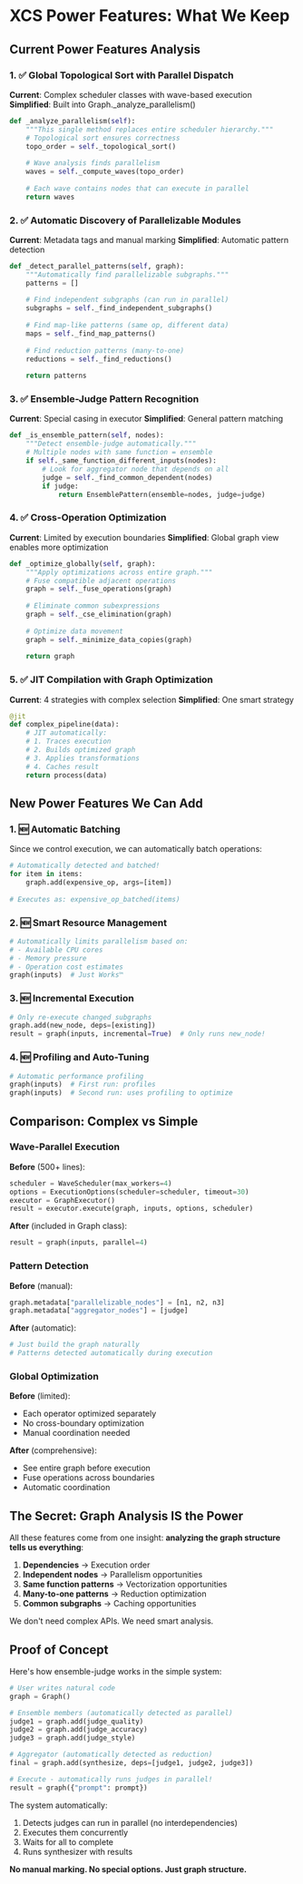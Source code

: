 # XCS Power Features: What We Keep

## Current Power Features Analysis

### 1. ✅ **Global Topological Sort with Parallel Dispatch**
**Current**: Complex scheduler classes with wave-based execution
**Simplified**: Built into Graph._analyze_parallelism()
```python
def _analyze_parallelism(self):
    """This single method replaces entire scheduler hierarchy."""
    # Topological sort ensures correctness
    topo_order = self._topological_sort()
    
    # Wave analysis finds parallelism
    waves = self._compute_waves(topo_order)
    
    # Each wave contains nodes that can execute in parallel
    return waves
```

### 2. ✅ **Automatic Discovery of Parallelizable Modules**
**Current**: Metadata tags and manual marking
**Simplified**: Automatic pattern detection
```python
def _detect_parallel_patterns(self, graph):
    """Automatically find parallelizable subgraphs."""
    patterns = []
    
    # Find independent subgraphs (can run in parallel)
    subgraphs = self._find_independent_subgraphs()
    
    # Find map-like patterns (same op, different data)
    maps = self._find_map_patterns()
    
    # Find reduction patterns (many-to-one)
    reductions = self._find_reductions()
    
    return patterns
```

### 3. ✅ **Ensemble-Judge Pattern Recognition**
**Current**: Special casing in executor
**Simplified**: General pattern matching
```python
def _is_ensemble_pattern(self, nodes):
    """Detect ensemble-judge automatically."""
    # Multiple nodes with same function = ensemble
    if self._same_function_different_inputs(nodes):
        # Look for aggregator node that depends on all
        judge = self._find_common_dependent(nodes)
        if judge:
            return EnsemblePattern(ensemble=nodes, judge=judge)
```

### 4. ✅ **Cross-Operation Optimization**
**Current**: Limited by execution boundaries
**Simplified**: Global graph view enables more optimization
```python
def _optimize_globally(self, graph):
    """Apply optimizations across entire graph."""
    # Fuse compatible adjacent operations
    graph = self._fuse_operations(graph)
    
    # Eliminate common subexpressions
    graph = self._cse_elimination(graph)
    
    # Optimize data movement
    graph = self._minimize_data_copies(graph)
    
    return graph
```

### 5. ✅ **JIT Compilation with Graph Optimization**
**Current**: 4 strategies with complex selection
**Simplified**: One smart strategy
```python
@jit
def complex_pipeline(data):
    # JIT automatically:
    # 1. Traces execution
    # 2. Builds optimized graph
    # 3. Applies transformations
    # 4. Caches result
    return process(data)
```

## New Power Features We Can Add

### 1. 🆕 **Automatic Batching**
Since we control execution, we can automatically batch operations:
```python
# Automatically detected and batched!
for item in items:
    graph.add(expensive_op, args=[item])
    
# Executes as: expensive_op_batched(items)
```

### 2. 🆕 **Smart Resource Management**
```python
# Automatically limits parallelism based on:
# - Available CPU cores
# - Memory pressure
# - Operation cost estimates
graph(inputs)  # Just Works™
```

### 3. 🆕 **Incremental Execution**
```python
# Only re-execute changed subgraphs
graph.add(new_node, deps=[existing])
result = graph(inputs, incremental=True)  # Only runs new_node!
```

### 4. 🆕 **Profiling and Auto-Tuning**
```python
# Automatic performance profiling
graph(inputs)  # First run: profiles
graph(inputs)  # Second run: uses profiling to optimize
```

## Comparison: Complex vs Simple

### Wave-Parallel Execution
**Before** (500+ lines):
```python
scheduler = WaveScheduler(max_workers=4)
options = ExecutionOptions(scheduler=scheduler, timeout=30)
executor = GraphExecutor()
result = executor.execute(graph, inputs, options, scheduler)
```

**After** (included in Graph class):
```python
result = graph(inputs, parallel=4)
```

### Pattern Detection
**Before** (manual):
```python
graph.metadata["parallelizable_nodes"] = [n1, n2, n3]
graph.metadata["aggregator_nodes"] = [judge]
```

**After** (automatic):
```python
# Just build the graph naturally
# Patterns detected automatically during execution
```

### Global Optimization
**Before** (limited):
- Each operator optimized separately
- No cross-boundary optimization
- Manual coordination needed

**After** (comprehensive):
- See entire graph before execution
- Fuse operations across boundaries  
- Automatic coordination

## The Secret: Graph Analysis IS the Power

All these features come from one insight: **analyzing the graph structure tells us everything**:

1. **Dependencies** → Execution order
2. **Independent nodes** → Parallelism opportunities  
3. **Same function patterns** → Vectorization opportunities
4. **Many-to-one patterns** → Reduction optimization
5. **Common subgraphs** → Caching opportunities

We don't need complex APIs. We need smart analysis.

## Proof of Concept

Here's how ensemble-judge works in the simple system:

```python
# User writes natural code
graph = Graph()

# Ensemble members (automatically detected as parallel)
judge1 = graph.add(judge_quality)
judge2 = graph.add(judge_accuracy)  
judge3 = graph.add(judge_style)

# Aggregator (automatically detected as reduction)
final = graph.add(synthesize, deps=[judge1, judge2, judge3])

# Execute - automatically runs judges in parallel!
result = graph({"prompt": prompt})
```

The system automatically:
1. Detects judges can run in parallel (no interdependencies)
2. Executes them concurrently
3. Waits for all to complete
4. Runs synthesizer with results

**No manual marking. No special options. Just graph structure.**